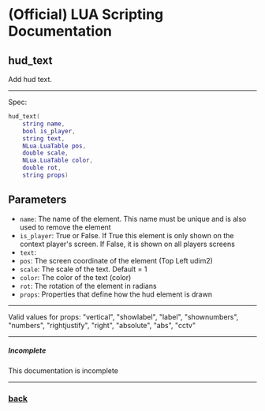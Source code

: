 
# (Official) LUA Scripting Documentation

## hud_text

Add hud text.

___

Spec:

```lua
hud_text(
	string name,
	bool is_player,
	string text,
	NLua.LuaTable pos,
	double scale,
	NLua.LuaTable color,
	double rot,
	string props)
```

## Parameters

- `name`: The name of the element. This name must be unique and is also used to remove the element
- `is_player`: True or False. If True this element is only shown on the context player's screen. If False, it is shown on all players screens
- `text`: 
- `pos`: The screen coordinate of the element (Top Left udim2)
- `scale`: The scale of the text. Default = 1
- `color`: The color of the text (color)
- `rot`: The rotation of the element in radians
- `props`: Properties that define how the hud element is drawn

___

Valid values for props:
"vertical", "showlabel", "label", "shownumbers", "numbers",
"rightjustify", "right", "absolute", "abs", "cctv"

___

##### Incomplete

This documentation is incomplete

___

### [back](../hud)
